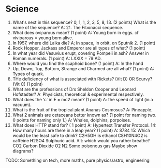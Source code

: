 Science
=======

1. What's next in this sequence? 0, 1, 1, 2, 3, 5, 8, 13. (2 points)
   What is the name of the sequence?
   A: 21. The Fibonacci sequence.
2. What does oviparous mean? (1 point)
   A: Young born in eggs. cf viviparous = young born alive.
3. In 1957, where did Laika die?
   A; In space, in orbit, on Sputnik 2. (1 point)
4. Rock Hopper, Jackass and Emperor are all types of what? (1 point)
5. In what year did Vesuvius erupt, covering Pompeii in ash? Answer in Roman numerals. (1 point)
   A: LXXIX = 79 AD.
6. Where would you find the scaphoid bone? (1 point)
   A: In the hand
7. Up, Down, Top, Bottom, Strange and Charmed are all what? (1 point)
   A: Types of quark.
8. THe deficiency of what is associated with Rickets? (Vit D) OR Scurvy? (Vit C) (1 point)
9. What are the professions of Drs Sheldon Cooper and Leonard Hofstadter?
   A: Physicists, theoretical & experimental respectively.
10. What does the 'c' in E = mc2 mean? (1 point)
   A: the speed of light (in a vacuum).
11. What is the fruit of the tropical plant Ananas Cosmosus?
   A: Pineapple.
12. What 2 animals are cetaceans better known as? (1 point for naming two. 0 points for naming only 1.)
   A: Whales, dolphins, porpoises.
13. What does HTTP stand for? ( 1 point)
   A: Hypertext Transfer Protocol.
14: How many hours are there in a leap year? (1 point)
   A: 8784
15: Which would be the least safe to drink?
    C2H5OH is ethanol
    C8H10N4O2 is caffeine
    H2SO4 Sulphuric acid.
    Alt: which would you rather breathe?
    CO2 Carbon Dioxide
    O2
    N2
    Some poisonous gas
    Maybe show diagrams?


TODO: Something on tech, more maths, pure physics/astro, engineering